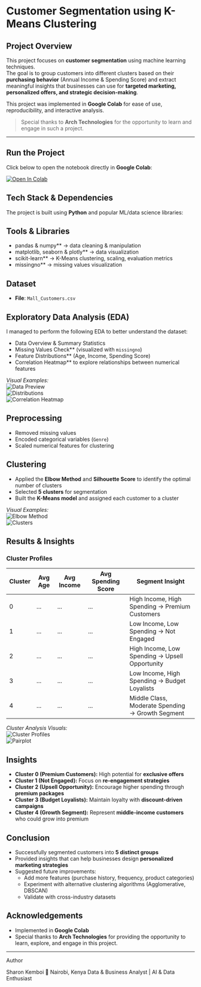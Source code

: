 # Customer Segmentation using K-Means Clustering

##  Project Overview
This project focuses on **customer segmentation** using machine learning techniques.  
The goal is to group customers into different clusters based on their **purchasing behavior** (Annual Income & Spending Score) and extract meaningful insights that businesses can use for **targeted marketing, personalized offers, and strategic decision-making**.

This project was implemented in **Google Colab** for ease of use, reproducibility, and interactive analysis.  

>  Special thanks to **Arch Technologies** for the opportunity to learn and engage in such a project.  

---

##  Run the Project
Click below to open the notebook directly in **Google Colab**:

[![Open In Colab](https://colab.research.google.com/assets/colab-badge.svg)](https://colab.research.google.com/github/SharonneKemboi/Customer-Segmentation-Analysis/blob/master/Customer_Segmentation.ipynb)


##  Tech Stack & Dependencies
The project is built using **Python** and popular ML/data science libraries:

##  Tools & Libraries
- pandas & numpy** → data cleaning & manipulation  
- matplotlib, seaborn & plotly** → data visualization  
- scikit-learn** → K-Means clustering, scaling, evaluation metrics  
- missingno** → missing values visualization  


##  Dataset
- **File**: `Mall_Customers.csv`  


##  Exploratory Data Analysis (EDA)
I managed to perform the following EDA to better understand the dataset:

- Data Overview & Summary Statistics  
- Missing Values Check** (visualized with `missingno`)  
- Feature Distributions** (Age, Income, Spending Score)  
- Correlation Heatmap** to explore relationships between numerical features  

*Visual Examples:*  
![Data Preview](images/data_preview.png)  
![Distributions](images/distributions.png)  
![Correlation Heatmap](images/correlation_heatmap.png)  



##  Preprocessing
- Removed missing values  
- Encoded categorical variables (`Genre`)  
- Scaled numerical features for clustering  


##  Clustering
- Applied the **Elbow Method** and **Silhouette Score** to identify the optimal number of clusters  
- Selected **5 clusters** for segmentation  
- Built the **K-Means model** and assigned each customer to a cluster  

*Visual Examples:*  
![Elbow Method](images/elbow_method.png)  
![Clusters](images/clusters.png)  


##  Results & Insights

### Cluster Profiles
| Cluster | Avg Age | Avg Income | Avg Spending Score | Segment Insight |
|---------|----------|-------------|----------------------|-----------------|
| 0 | ... | ... | ... | High Income, High Spending → Premium Customers  |
| 1 | ... | ... | ... | Low Income, Low Spending → Not Engaged  |
| 2 | ... | ... | ... | High Income, Low Spending → Upsell Opportunity  |
| 3 | ... | ... | ... | Low Income, High Spending → Budget Loyalists  |
| 4 | ... | ... | ... | Middle Class, Moderate Spending → Growth Segment  |

*Cluster Analysis Visuals:*  
![Cluster Profiles](images/cluster_profiles.png)  
![Pairplot](images/pairplot.png)  



##  Insights
- **Cluster 0 (Premium Customers):** High potential for **exclusive offers**  
- **Cluster 1 (Not Engaged):** Focus on **re-engagement strategies**  
- **Cluster 2 (Upsell Opportunity):** Encourage higher spending through **premium packages**  
- **Cluster 3 (Budget Loyalists):** Maintain loyalty with **discount-driven campaigns**  
- **Cluster 4 (Growth Segment):** Represent **middle-income customers** who could grow into premium  

##  Conclusion
- Successfully segmented customers into **5 distinct groups**  
- Provided insights that can help businesses design **personalized marketing strategies**  
- Suggested future improvements:
  - Add more features (purchase history, frequency, product categories)  
  - Experiment with alternative clustering algorithms (Agglomerative, DBSCAN)  
  - Validate with cross-industry datasets  


##  Acknowledgements
- Implemented in **Google Colab**  
- Special thanks to **Arch Technologies** for providing the opportunity to learn, explore, and engage in this project.

---
Author

Sharon Kemboi
📍 Nairobi, Kenya
Data & Business Analyst | AI & Data Enthusiast

